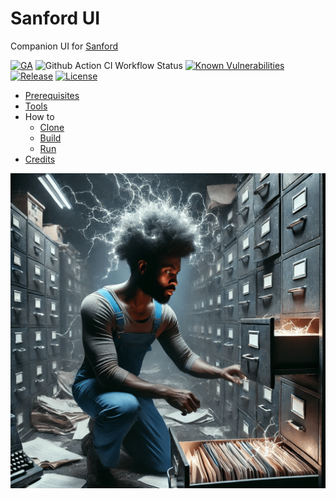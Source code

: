 # Sanford UI

Companion UI for [Sanford](https://github.com/cf-toolsuite/sanford)

[![GA](https://img.shields.io/badge/Release-Alpha-darkred)](https://img.shields.io/badge/Release-Alpha-darkred) ![Github Action CI Workflow Status](https://github.com/cf-toolsuite/sanford-ui/actions/workflows/ci.yml/badge.svg) [![Known Vulnerabilities](https://snyk.io/test/github/cf-toolsuite/sanford-ui/badge.svg?style=plastic)](https://snyk.io/test/github/cf-toolsuite/sanford-ui) [![Release](https://jitpack.io/v/cf-toolsuite/sanford-ui.svg)](https://jitpack.io/#cf-toolsuite/sanford-ui/master-SNAPSHOT) [![License](https://img.shields.io/badge/License-AGPL%20v3-blue.svg)](https://opensource.org/license/agpl-v3)

* [Prerequisites](docs/PREREQUISITES.md)
* [Tools](docs/TOOLS.md)
* How to
  * [Clone](docs/CLONING.md)
  * [Build](docs/BUILD.md)
  * [Run](docs/RUN.md)
* [Credits](docs/CREDITS.md)

![Sanford logo](src/main/resources/static/sanford.png)

